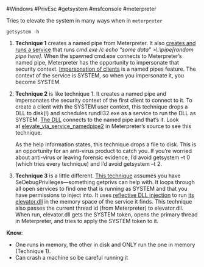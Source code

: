 #Windows #PrivEsc #getsystem #msfconsole #meterpreter 

Tries to elevate the system in many ways when in `meterpreter`

```
getsystem -h
```

1. **Technique 1** creates a named pipe from Meterpreter. It also [creates and runs a service](https://github.com/rapid7/meterpreter/blob/master/source/extensions/priv/server/elevate/namedpipe.c) that runs _cmd.exe /c echo “some data” >\\.\pipe\[random pipe here]_. When the spawned cmd.exe connects to Meterpreter’s named pipe, Meterpreter has the opportunity to impersonate that security context. [Impersonation of clients](http://msdn.microsoft.com/en-us/library/windows/desktop/aa365573(v=vs.85).aspx) is a named pipes feature. The context of the service is SYSTEM, so when you impersonate it, you become SYSTEM.

2. **Technique 2** is like technique 1. It creates a named pipe and impersonates the security context of the first client to connect to it. To create a client with the SYSTEM user context, this technique drops a DLL to disk(!) and schedules rundll32.exe as a service to run the DLL as SYSTEM. [The DLL](https://github.com/rapid7/meterpreter/blob/master/source/elevator/namedpipeservice.c) connects to the named pipe and that’s it. Look at [elevate_via_service_namedpipe2](https://github.com/rapid7/meterpreter/blob/master/source/extensions/priv/server/elevate/namedpipe.c) in Meterpreter’s source to see this technique.

	As the help information states, this technique drops a file to disk. This is an opportunity for an anti-virus product to catch you. If you’re worried about anti-virus or leaving forensic evidence, I’d avoid getsystem –t 0 (which tries every technique) and I’d avoid getsystem –t 2.

3. **Technique 3** is a little different. [This technique](https://github.com/rapid7/meterpreter/blob/master/source/extensions/priv/server/elevate/tokendup.c) assumes you have SeDebugPrivileges—something getprivs can help with. It loops through all open services to find one that is running as SYSTEM and that you have permissions to inject into. It uses [reflective DLL injection](http://www.harmonysecurity.com/files/HS-P005_ReflectiveDllInjection.pdf) to run [its elevator.dll](https://github.com/rapid7/meterpreter/blob/master/source/elevator/tokendup.c) in the memory space of the service it finds. This technique also passes the current thread id (from Meterpreter) to elevator.dll. When run, elevator.dll gets the SYSTEM token, opens the primary thread in Meterpreter, and tries to apply the SYSTEM token to it.

**Know**:
- One runs in memory, the other in disk and ONLY run the one in memory (Technique 1).
- Can crash a machine so be careful running it
